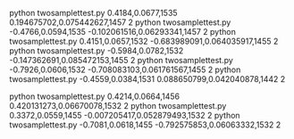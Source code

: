 python twosamplettest.py 0.4184,0.0677,1535 0.194675702,0.075442627,1457 2
python twosamplettest.py -0.4766,0.0594,1535 -0.102061516,0.06293341,1457 2
python twosamplettest.py 0.4151,0.0657,1532 -0.683989091,0.064035917,1455 2
python twosamplettest.py -0.5984,0.0782,1532 -0.147362691,0.085472153,1455 2
python twosamplettest.py -0.7926,0.0606,1532 -0.708083103,0.061761567,1455 2
python twosamplettest.py -0.4559,0.0384,1531 0.088650799,0.042040878,1442 2



python twosamplettest.py 0.4214,0.0664,1456 0.420131273,0.06670078,1532 2
python twosamplettest.py 0.3372,0.0559,1455 -0.007205417,0.052879493,1532 2
python twosamplettest.py -0.7081,0.0618,1455 -0.792575853,0.06063332,1532 2
